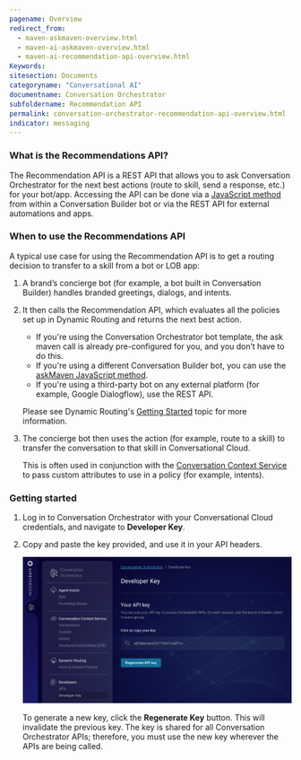```yaml
---
pagename: Overview
redirect_from:
  - maven-askmaven-overview.html
  - maven-ai-askmaven-overview.html
  - maven-ai-recommendation-api-overview.html
Keywords:
sitesection: Documents
categoryname: "Conversational AI"
documentname: Conversation Orchestrator
subfoldername: Recommendation API
permalink: conversation-orchestrator-recommendation-api-overview.html
indicator: messaging
---
```


### What is the Recommendations API?

The Recommendation API is a REST API that allows you to ask Conversation Orchestrator for the next best actions (route to skill, send a response, etc.) for your bot/app. Accessing the API can be done via a [JavaScript method](conversation-builder-scripting-functions-askmaven.html) from within a Conversation Builder bot or via the REST API for external automations and apps.

### When to use the Recommendations API
A typical use case for using the Recommendation API is to get a routing decision to transfer to a skill from a bot or LOB app:

1. A brand’s concierge bot (for example, a bot built in Conversation Builder) handles branded greetings, dialogs, and intents.
2. It then calls the Recommendation API, which evaluates all the policies set up in Dynamic Routing and returns the next best action. 

    * If you're using the Conversation Orchestrator bot template, the ask maven call is already pre-configured for you, and you don’t have to do this.
    * If you're using a different Conversation Builder bot, you can use the [askMaven JavaScript method](conversation-builder-scripting-functions-askmaven.html). 
    * If you're using a third-party bot on any external platform (for example, Google Dialogflow), use the REST API.
  
    Please see Dynamic Routing's [Getting Started](conversation-orchestrator-dynamic-routing-getting-started.html) topic for more information.

3. The concierge bot then uses the action (for example, route to a skill) to transfer the conversation to that skill in Conversational Cloud.

    This is often used in conjunction with the [Conversation Context Service](conversation-orchestrator-conversation-context-service-overview.html) to pass custom attributes to use in a policy (for example, intents).

### Getting started

1. Log in to Conversation Orchestrator with your Conversational Cloud credentials, and navigate to **Developer Key**.  
2. Copy and paste the key provided, and use it in your API headers. 

    <img class="fancyimage" width="800" src="img/convorchestrator/co_ccs_developerkey2.png">

    To generate a new key, click the **Regenerate Key** button. This will invalidate the previous key. The key is shared for all Conversation Orchestrator APIs; therefore, you must use the new key wherever the APIs are being called.
